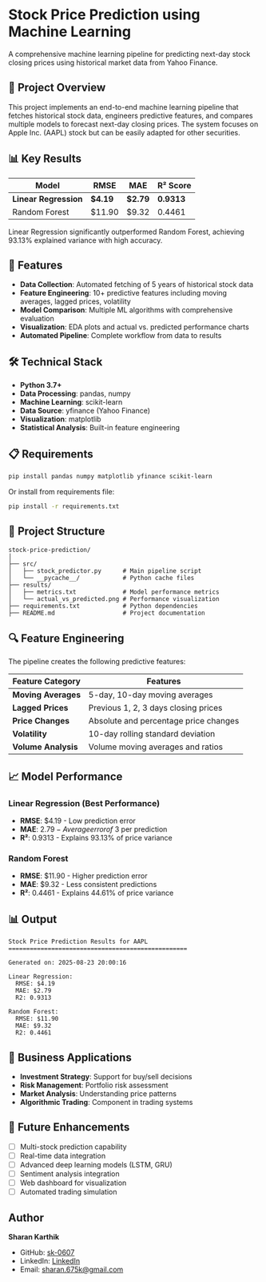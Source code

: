 # Stock Price Prediction using Machine Learning

A comprehensive machine learning pipeline for predicting next-day stock closing prices using historical market data from Yahoo Finance.

## 🚀 Project Overview

This project implements an end-to-end machine learning pipeline that fetches historical stock data, engineers predictive features, and compares multiple models to forecast next-day closing prices. The system focuses on Apple Inc. (AAPL) stock but can be easily adapted for other securities.

## 📊 Key Results

| Model | RMSE | MAE | R² Score |
|-------|------|-----|----------|
| **Linear Regression** | **$4.19** | **$2.79** | **0.9313** |
| Random Forest | $11.90 | $9.32 | 0.4461 |

Linear Regression significantly outperformed Random Forest, achieving 93.13% explained variance with high accuracy.

## 🔧 Features

- **Data Collection**: Automated fetching of 5 years of historical stock data
- **Feature Engineering**: 10+ predictive features including moving averages, lagged prices, volatility
- **Model Comparison**: Multiple ML algorithms with comprehensive evaluation
- **Visualization**: EDA plots and actual vs. predicted performance charts
- **Automated Pipeline**: Complete workflow from data to results

## 🛠️ Technical Stack

- **Python 3.7+**
- **Data Processing**: pandas, numpy
- **Machine Learning**: scikit-learn
- **Data Source**: yfinance (Yahoo Finance)
- **Visualization**: matplotlib
- **Statistical Analysis**: Built-in feature engineering

## 📋 Requirements

```bash
pip install pandas numpy matplotlib yfinance scikit-learn
```

Or install from requirements file:
```bash
pip install -r requirements.txt
```

## 📁 Project Structure
```
stock-price-prediction/
│
├── src/
│   ├── stock_predictor.py      # Main pipeline script
│   └── __pycache__/            # Python cache files
├── results/
│   ├── metrics.txt             # Model performance metrics
│   └── actual_vs_predicted.png # Performance visualization
├── requirements.txt            # Python dependencies
├── README.md                   # Project documentation
```
## 🔍 Feature Engineering

The pipeline creates the following predictive features:

| Feature Category | Features |
|-----------------|----------|
| **Moving Averages** | 5-day, 10-day moving averages |
| **Lagged Prices** | Previous 1, 2, 3 days closing prices |
| **Price Changes** | Absolute and percentage price changes |
| **Volatility** | 10-day rolling standard deviation |
| **Volume Analysis** | Volume moving averages and ratios |

## 📈 Model Performance

### Linear Regression (Best Performance)
- **RMSE**: $4.19 - Low prediction error
- **MAE**: $2.79 - Average error of ~$3 per prediction
- **R²**: 0.9313 - Explains 93.13% of price variance

### Random Forest
- **RMSE**: $11.90 - Higher prediction error
- **MAE**: $9.32 - Less consistent predictions
- **R²**: 0.4461 - Explains 44.61% of price variance

## 📊 Output

```
Stock Price Prediction Results for AAPL
==================================================

Generated on: 2025-08-23 20:00:16

Linear Regression:
  RMSE: $4.19
  MAE: $2.79
  R2: 0.9313

Random Forest:
  RMSE: $11.90
  MAE: $9.32
  R2: 0.4461
```

## 🎯 Business Applications

- **Investment Strategy**: Support for buy/sell decisions
- **Risk Management**: Portfolio risk assessment
- **Market Analysis**: Understanding price patterns
- **Algorithmic Trading**: Component in trading systems

## 🔮 Future Enhancements

- [ ] Multi-stock prediction capability
- [ ] Real-time data integration
- [ ] Advanced deep learning models (LSTM, GRU)
- [ ] Sentiment analysis integration
- [ ] Web dashboard for visualization
- [ ] Automated trading simulation

## Author

**Sharan Karthik**
- GitHub: [sk-0607](https://github.com/sk-0607/)
- LinkedIn: [LinkedIn](https://www.linkedin.com/in/sharankarthik06/)
- Email: sharan.675k@gmail.com

